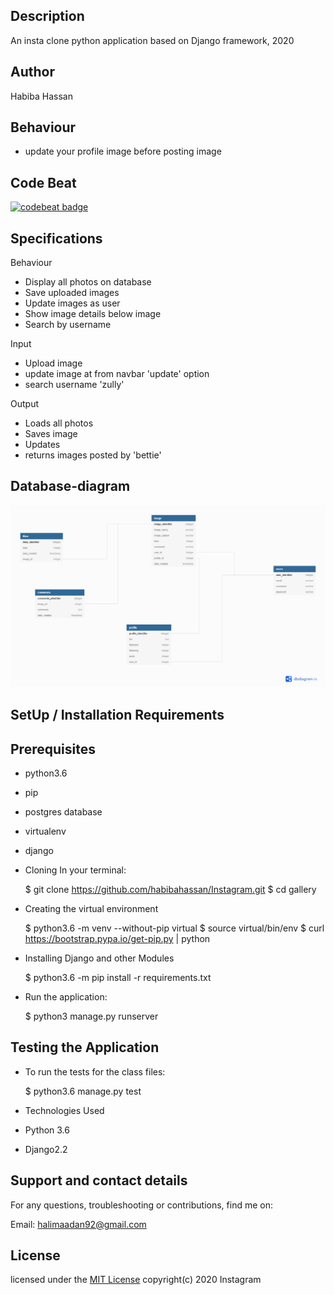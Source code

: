 ## Description
An insta clone python application based on Django framework, 2020

## Author
Habiba Hassan

## Behaviour
* update your profile image before posting image

## Code Beat
[![codebeat badge](https://codebeat.co/badges/759f7338-64d7-4bdf-bab6-c99c34e94a7a)](https://codebeat.co/projects/github-com-habibahassan-instagram-master)

## Specifications
Behaviour		
* Display all photos on database		
* Save uploaded images		
* Update images as  user	 	
* Show image details below image	
* Search by username	 	

Input
* Upload image
* update image at from navbar 'update' option
* search username 'zully'

Output
* Loads all photos
* Saves image
* Updates
* returns images posted by 'bettie' 

## Database-diagram
<img src="/habiba/Instagram-database.png">

## SetUp / Installation Requirements
## Prerequisites
* python3.6
* pip
* postgres database
* virtualenv
* django
* Cloning
In your terminal:

  $ git clone https://github.com/habibahassan/Instagram.git
  $ cd gallery

* Creating the virtual environment

    $ python3.6 -m venv --without-pip virtual
    $ source virtual/bin/env
    $ curl https://bootstrap.pypa.io/get-pip.py | python
* Installing Django and other Modules

    $ python3.6 -m pip install -r requirements.txt
* Run the application:

    $ python3 manage.py runserver 

## Testing the Application
* To run the tests for the class files:

    $ python3.6 manage.py test
* Technologies Used
* Python 3.6
* Django2.2 

## Support and contact details
For any questions, troubleshooting or contributions, find me on:

Email: halimaadan92@gmail.com

## License
licensed under the [MIT License](license)
 copyright(c) 2020 Instagram